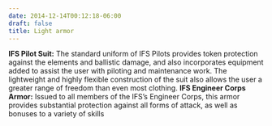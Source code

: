 ```yaml
---
date: 2014-12-14T00:12:18-06:00
draft: false
title: Light armor
---
```

**IFS Pilot Suit:** The standard uniform of IFS Pilots provides token protection against the elements and ballistic damage, and also incorporates equipment added to assist the user with piloting and maintenance work. The lightweight and highly flexible construction of the suit also allows the user a greater range of freedom than even most clothing.
**IFS Engineer Corps Armor:** Issued to all members of the IFS’s Engineer Corps, this armor provides substantial protection against all forms of attack, as well as bonuses to a variety of skills

